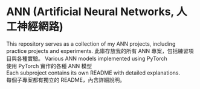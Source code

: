 # ANN (Artificial Neural Networks, 人工神經網路)

This repository serves as a collection of my ANN projects, including practice projects and experiments.
此庫存放我的所有 ANN 專案，包括練習項目與各種實驗。
Various ANN models implemented using PyTorch  
使用 PyTorch 實作的各種 ANN 模型  
Each subproject contains its own README with detailed explanations.  
每個子專案都有獨立的 README，內含詳細說明。  

